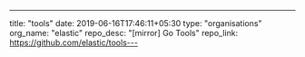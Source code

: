 ---
title: "tools"
date: 2019-06-16T17:46:11+05:30
type: "organisations"
org_name: "elastic"
repo_desc: "[mirror] Go Tools"
repo_link: https://github.com/elastic/tools---